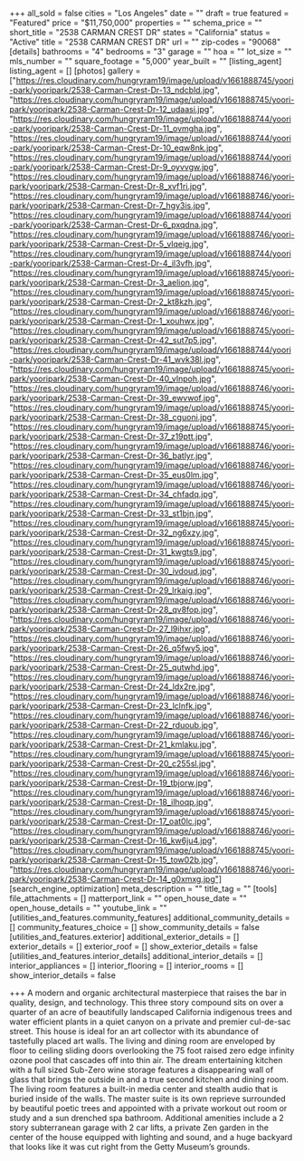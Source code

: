 +++
all_sold = false
cities = "Los Angeles"
date = ""
draft = true
featured = "Featured"
price = "$11,750,000"
properties = ""
schema_price = ""
short_title = "2538 CARMAN CREST DR"
states = "California"
status = "Active"
title = "2538 CARMAN CREST DR"
url = ""
zip-codes = "90068"
[details]
bathrooms = "4"
bedrooms = "3"
garage = ""
hoa = ""
lot_size = ""
mls_number = ""
square_footage = "5,000"
year_built = ""
[listing_agent]
listing_agent = []
[photos]
gallery = ["https://res.cloudinary.com/hungryram19/image/upload/v1661888745/yoori-park/yooripark/2538-Carman-Crest-Dr-13_ndcbld.jpg", "https://res.cloudinary.com/hungryram19/image/upload/v1661888745/yoori-park/yooripark/2538-Carman-Crest-Dr-12_udaasi.jpg", "https://res.cloudinary.com/hungryram19/image/upload/v1661888744/yoori-park/yooripark/2538-Carman-Crest-Dr-11_ovmgha.jpg", "https://res.cloudinary.com/hungryram19/image/upload/v1661888744/yoori-park/yooripark/2538-Carman-Crest-Dr-10_eqw8nk.jpg", "https://res.cloudinary.com/hungryram19/image/upload/v1661888744/yoori-park/yooripark/2538-Carman-Crest-Dr-9_oyvvgw.jpg", "https://res.cloudinary.com/hungryram19/image/upload/v1661888746/yoori-park/yooripark/2538-Carman-Crest-Dr-8_xvf1ri.jpg", "https://res.cloudinary.com/hungryram19/image/upload/v1661888746/yoori-park/yooripark/2538-Carman-Crest-Dr-7_hgy3is.jpg", "https://res.cloudinary.com/hungryram19/image/upload/v1661888744/yoori-park/yooripark/2538-Carman-Crest-Dr-6_pxqdna.jpg", "https://res.cloudinary.com/hungryram19/image/upload/v1661888746/yoori-park/yooripark/2538-Carman-Crest-Dr-5_vlqeig.jpg", "https://res.cloudinary.com/hungryram19/image/upload/v1661888744/yoori-park/yooripark/2538-Carman-Crest-Dr-4_il3vfh.jpg", "https://res.cloudinary.com/hungryram19/image/upload/v1661888745/yoori-park/yooripark/2538-Carman-Crest-Dr-3_aelion.jpg", "https://res.cloudinary.com/hungryram19/image/upload/v1661888745/yoori-park/yooripark/2538-Carman-Crest-Dr-2_kt8kzh.jpg", "https://res.cloudinary.com/hungryram19/image/upload/v1661888746/yoori-park/yooripark/2538-Carman-Crest-Dr-1_xouhwx.jpg", "https://res.cloudinary.com/hungryram19/image/upload/v1661888745/yoori-park/yooripark/2538-Carman-Crest-Dr-42_sut7p5.jpg", "https://res.cloudinary.com/hungryram19/image/upload/v1661888744/yoori-park/yooripark/2538-Carman-Crest-Dr-41_wvk38l.jpg", "https://res.cloudinary.com/hungryram19/image/upload/v1661888745/yoori-park/yooripark/2538-Carman-Crest-Dr-40_vlnpoh.jpg", "https://res.cloudinary.com/hungryram19/image/upload/v1661888746/yoori-park/yooripark/2538-Carman-Crest-Dr-39_ewvwof.jpg", "https://res.cloudinary.com/hungryram19/image/upload/v1661888745/yoori-park/yooripark/2538-Carman-Crest-Dr-38_cguoni.jpg", "https://res.cloudinary.com/hungryram19/image/upload/v1661888745/yoori-park/yooripark/2538-Carman-Crest-Dr-37_z19ptt.jpg", "https://res.cloudinary.com/hungryram19/image/upload/v1661888746/yoori-park/yooripark/2538-Carman-Crest-Dr-36_batlyr.jpg", "https://res.cloudinary.com/hungryram19/image/upload/v1661888746/yoori-park/yooripark/2538-Carman-Crest-Dr-35_eus0lm.jpg", "https://res.cloudinary.com/hungryram19/image/upload/v1661888746/yoori-park/yooripark/2538-Carman-Crest-Dr-34_chfadq.jpg", "https://res.cloudinary.com/hungryram19/image/upload/v1661888745/yoori-park/yooripark/2538-Carman-Crest-Dr-33_st1bjn.jpg", "https://res.cloudinary.com/hungryram19/image/upload/v1661888745/yoori-park/yooripark/2538-Carman-Crest-Dr-32_ng6xzy.jpg", "https://res.cloudinary.com/hungryram19/image/upload/v1661888745/yoori-park/yooripark/2538-Carman-Crest-Dr-31_kwgts9.jpg", "https://res.cloudinary.com/hungryram19/image/upload/v1661888745/yoori-park/yooripark/2538-Carman-Crest-Dr-30_ivdoud.jpg", "https://res.cloudinary.com/hungryram19/image/upload/v1661888746/yoori-park/yooripark/2538-Carman-Crest-Dr-29_lrkaig.jpg", "https://res.cloudinary.com/hungryram19/image/upload/v1661888746/yoori-park/yooripark/2538-Carman-Crest-Dr-28_qv8fop.jpg", "https://res.cloudinary.com/hungryram19/image/upload/v1661888746/yoori-park/yooripark/2538-Carman-Crest-Dr-27_l9ihxr.jpg", "https://res.cloudinary.com/hungryram19/image/upload/v1661888746/yoori-park/yooripark/2538-Carman-Crest-Dr-26_q5fwy5.jpg", "https://res.cloudinary.com/hungryram19/image/upload/v1661888746/yoori-park/yooripark/2538-Carman-Crest-Dr-25_qutwhd.jpg", "https://res.cloudinary.com/hungryram19/image/upload/v1661888746/yoori-park/yooripark/2538-Carman-Crest-Dr-24_ldx2re.jpg", "https://res.cloudinary.com/hungryram19/image/upload/v1661888746/yoori-park/yooripark/2538-Carman-Crest-Dr-23_lclnfk.jpg", "https://res.cloudinary.com/hungryram19/image/upload/v1661888746/yoori-park/yooripark/2538-Carman-Crest-Dr-22_rduoub.jpg", "https://res.cloudinary.com/hungryram19/image/upload/v1661888746/yoori-park/yooripark/2538-Carman-Crest-Dr-21_kmlaku.jpg", "https://res.cloudinary.com/hungryram19/image/upload/v1661888745/yoori-park/yooripark/2538-Carman-Crest-Dr-20_c255sl.jpg", "https://res.cloudinary.com/hungryram19/image/upload/v1661888746/yoori-park/yooripark/2538-Carman-Crest-Dr-19_tbjorw.jpg", "https://res.cloudinary.com/hungryram19/image/upload/v1661888746/yoori-park/yooripark/2538-Carman-Crest-Dr-18_ilhoqp.jpg", "https://res.cloudinary.com/hungryram19/image/upload/v1661888745/yoori-park/yooripark/2538-Carman-Crest-Dr-17_oat0lc.jpg", "https://res.cloudinary.com/hungryram19/image/upload/v1661888746/yoori-park/yooripark/2538-Carman-Crest-Dr-16_kw6ju4.jpg", "https://res.cloudinary.com/hungryram19/image/upload/v1661888745/yoori-park/yooripark/2538-Carman-Crest-Dr-15_tow02b.jpg", "https://res.cloudinary.com/hungryram19/image/upload/v1661888746/yoori-park/yooripark/2538-Carman-Crest-Dr-14_g0xmxg.jpg"]
[search_engine_optimization]
meta_description = ""
title_tag = ""
[tools]
file_attachments = []
matterport_link = ""
open_house_date = ""
open_house_details = ""
youtube_link = ""
[utilities_and_features.community_features]
additional_community_details = []
community_features_choice = []
show_community_details = false
[utilities_and_features.exterior]
additional_exterior_details = []
exterior_details = []
exterior_roof = []
show_exterior_details = false
[utilities_and_features.interior_details]
additional_interior_details = []
interior_appliances = []
interior_flooring = []
interior_rooms = []
show_interior_details = false

+++
A modern and organic architectural masterpiece that raises the bar in quality, design, and technology. This three story compound sits on over a quarter of an acre of beautifully landscaped California indigenous trees and water efficient plants in a quiet canyon on a private and premier cul-de-sac street. This house is ideal for an art collector with its abundance of tastefully placed art walls. The living and dining room are enveloped by floor to ceiling sliding doors overlooking the 75 foot raised zero edge infinity ozone pool that cascades off into thin air. The dream entertaining kitchen with a full sized Sub-Zero wine storage features a disappearing wall of glass that brings the outside in and a true second kitchen and dining room. The living room features a built-in media center and stealth audio that is buried inside of the walls. The master suite is its own reprieve surrounded by beautiful poetic trees and appointed with a private workout out room or study and a sun drenched spa bathroom. Additional amenities include a 2 story subterranean garage with 2 car lifts, a private Zen garden in the center of the house equipped with lighting and sound, and a huge backyard that looks like it was cut right from the Getty Museum’s grounds.